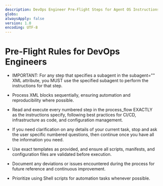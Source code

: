 ```yaml
---
description: DevOps Engineer Pre-Flight Steps for Agent OS Instructions
globs:
alwaysApply: false
version: 1.0
encoding: UTF-8
---
```


# Pre-Flight Rules for DevOps Engineers

- IMPORTANT: For any step that specifies a subagent in the subagent="" XML attribute, you MUST use the specified subagent to perform the instructions for that step.

- Process XML blocks sequentially, ensuring automation and reproducibility where possible.

- Read and execute every numbered step in the process_flow EXACTLY as the instructions specify, following best practices for CI/CD, infrastructure as code, and configuration management.

- If you need clarification on any details of your current task, stop and ask the user specific numbered questions, then continue once you have all the information you need.

- Use exact templates as provided, and ensure all scripts, manifests, and configuration files are validated before execution.

- Document any deviations or issues encountered during the process for future reference and continuous improvement.

- Prioritize using Shell scripts for automation tasks whenever possible.
